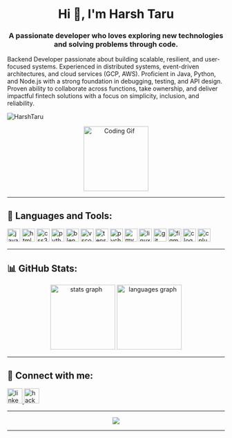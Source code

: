 <h1 align="center">Hi 👋, I'm Harsh Taru</h1>
<h3 align="center">A passionate developer who loves exploring new technologies and solving problems through code.</h3>
<p> Backend Developer passionate about building scalable, resilient, and user-focused systems. Experienced in distributed systems, event-driven architectures, and cloud services (GCP, AWS). Proficient in Java, Python, and Node.js with a strong foundation in debugging, testing, and API design. Proven ability to collaborate across functions, take ownership, and deliver impactful fintech solutions with a focus on simplicity, inclusion, and reliability.</p>
<p align="left"> <img src="https://komarev.com/ghpvc/?username=HarshTaru&label=Profile%20views&color=0e75b6&style=flat" alt="HarshTaru" /> </p>

<div align="center">
  <img src="https://media.giphy.com/media/RbDKaczqWovIugyJmW/giphy.gif" height="150" alt="Coding Gif" />
</div>

---

<h2 align="left">🚀 Languages and Tools:</h2>
<div align="left">
  <img src="https://cdn.jsdelivr.net/gh/devicons/devicon/icons/javascript/javascript-original.svg" height="30" alt="javascript logo" />
  <img src="https://cdn.jsdelivr.net/gh/devicons/devicon/icons/html5/html5-original.svg" height="30" alt="html5 logo" />
  <img src="https://cdn.jsdelivr.net/gh/devicons/devicon/icons/css3/css3-original.svg" height="30" alt="css3 logo" />
  <img src="https://cdn.jsdelivr.net/gh/devicons/devicon/icons/python/python-original.svg" height="30" alt="python logo" />
  <img src="https://cdn.jsdelivr.net/gh/devicons/devicon/icons/blender/blender-original.svg" height="30" alt="blender logo" />
  <img src="https://cdn.jsdelivr.net/gh/devicons/devicon/icons/vscode/vscode-original.svg" height="30" alt="vscode logo" />
  <img src="https://cdn.jsdelivr.net/gh/devicons/devicon/icons/tensorflow/tensorflow-original.svg" height="30" alt="tensorflow logo" />
  <img src="https://cdn.jsdelivr.net/gh/devicons/devicon/icons/pycharm/pycharm-original.svg" height="30" alt="pycharm logo" />
  <img src="https://cdn.jsdelivr.net/gh/devicons/devicon/icons/mysql/mysql-original.svg" height="30" alt="mysql logo" />
  <img src="https://cdn.jsdelivr.net/gh/devicons/devicon/icons/linux/linux-original.svg" height="30" alt="linux logo" />
  <img src="https://cdn.jsdelivr.net/gh/devicons/devicon/icons/git/git-original.svg" height="30" alt="git logo" />
  <img src="https://cdn.jsdelivr.net/gh/devicons/devicon/icons/figma/figma-original.svg" height="30" alt="figma logo" />
  <img src="https://cdn.jsdelivr.net/gh/devicons/devicon/icons/c/c-original.svg" height="30" alt="c logo" />
  <img src="https://cdn.jsdelivr.net/gh/devicons/devicon/icons/cplusplus/cplusplus-original.svg" height="30" alt="cplusplus logo" />
</div>

---

<h2 align="left">📊 GitHub Stats:</h2>
<div align="center">
  <img src="https://github-readme-stats.vercel.app/api?username=HarshTaru&hide_title=false&hide_rank=false&show_icons=true&include_all_commits=true&count_private=true&disable_animations=false&theme=dracula&locale=en&hide_border=false" height="150" alt="stats graph" />
  <img src="https://github-readme-stats.vercel.app/api/top-langs?username=HarshTaru&locale=en&hide_title=false&layout=compact&card_width=320&langs_count=5&theme=dracula&hide_border=false" height="150" alt="languages graph" />
</div>

---

<h2 align="left">🔗 Connect with me:</h2>
<div align="left">
  <a href="https://www.linkedin.com/in/harsh-taru-1a427022a/" target="_blank">
    <img src="https://img.shields.io/static/v1?message=LinkedIn&logo=linkedin&label=&color=0077B5&logoColor=white&labelColor=&style=for-the-badge" height="35" alt="linkedin logo" />
  </a>
  <a href="https://www.hackerrank.com/profile/CodefindsHarsh" target="_blank">
    <img src="https://img.shields.io/static/v1?message=HackerRank&logo=hackerrank&label=&color=2EC866&logoColor=white&labelColor=&style=for-the-badge" height="35" alt="hackerrank logo" />
  </a>
</div>

---

<div align="center">
  <img src="https://profile-counter.glitch.me/HarshTaru/count.svg?" />
</div>

---
